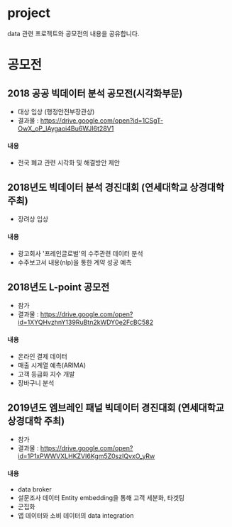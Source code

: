 # project
data 관련 프로젝트와 공모전의 내용을 공유합니다.



# 공모전

## 2018 공공 빅데이터 분석 공모전(시각화부문)
- 대상 입상 (행정안전부장관상)
- 결과물 : https://drive.google.com/open?id=1CSgT-OwX_oP_lAygaoi4Bu6WJI6t28V1
#### 내용
- 전국 폐교 관련 시각화 및 해결방안 제안

## 2018년도 빅데이터 분석 경진대회 (연세대학교 상경대학 주최)
- 장려상 입상
#### 내용
- 광고회사 '프레인글로벌'의 수주관련 데이터 분석
- 수주보고서 내용(nlp)을 통한 계약 성공 예측

## 2018년도 L-point 공모전
- 참가
- 결과물 : https://drive.google.com/open?id=1XYQHvzhnY139RuBtn2kWDY0e2FcBC582
#### 내용
- 온라인 결제 데이터
- 매출 시계열 예측(ARIMA)
- 고객 등급화 지수 개발
- 장바구니 분석

## 2019년도 엠브레인 패널 빅데이터 경진대회 (연세대학교 상경대학 주최)
- 참가
- 결과물 : https://drive.google.com/open?id=1P1xPWWVXLHKZVI6Kgm5Z0szIQvxO_yRw
#### 내용
- data broker
- 설문조사 데이터 Entity embedding을 통해 고객 세분화, 타겟팅
- 군집화
- 앱 데이터와 소비 데이터의 data integration
